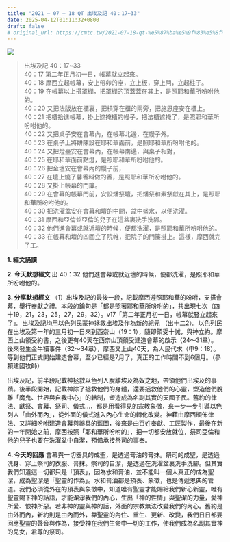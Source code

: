 ```yaml
---
title: "2021 – 07 – 18 QT 出埃及記 40：17~33"
date: 2025-04-12T01:11:32+0800
draft: false
# original_url: https://cmtc.tw/2021-07-18-qt-%e5%87%ba%e5%9f%83%e5%8f%8a%e8%a8%98-40%ef%bc%9a1733
---
```


![](/images/qt.jpg)
> 出埃及記 40：17\~33  
> 40：17 第二年正月初一日，帳幕就立起來。  
> 40：18 摩西立起帳幕，安上帶卯的座，立上板，穿上閂，立起柱子。  
> 40：19 在帳幕以上搭罩棚，把罩棚的頂蓋蓋在其上，是照耶和華所吩咐他的。  
> 40：20 又把法版放在櫃裏，把槓穿在櫃的兩旁，把施恩座安在櫃上。  
> 40：21 把櫃抬進帳幕，掛上遮掩櫃的幔子，把法櫃遮掩了，是照耶和華所吩咐他的。  
> 40：22 又把桌子安在會幕內，在帳幕北邊，在幔子外。  
> 40：23 在桌子上將餅陳設在耶和華面前，是照耶和華所吩咐他的。  
> 40：24 又把燈臺安在會幕內，在帳幕南邊，與桌子相對，  
> 40：25 在耶和華面前點燈，是照耶和華所吩咐他的。  
> 40：26 把金壇安在會幕內的幔子前，  
> 40：27 在壇上燒了馨香料做的香，是照耶和華所吩咐他的。  
> 40：28 又掛上帳幕的門簾。  
> 40：29 在會幕的帳幕門前，安設燔祭壇，把燔祭和素祭獻在其上，是照耶和華所吩咐他的。  
> 40：30 把洗濯盆安在會幕和壇的中間，盆中盛水，以便洗濯。  
> 40：31 摩西和亞倫並亞倫的兒子在這盆裏洗手洗腳。  
> 40：32 他們進會幕或就近壇的時候，便都洗濯，是照耶和華所吩咐他的。  
> 40：33 在帳幕和壇的四圍立了院帷，把院子的門簾掛上。這樣，摩西就完了工。

**1. 經文誦讀**

**2.  今天默想經文**
出 40：32 他們進會幕或就近壇的時候，便都洗濯，是照耶和華所吩咐他的。

**3. 分享默想經文**
（1）出埃及記的最後一段，記載摩西遵照耶和華的吩咐，支搭會幕，舉行奉獻之禮。本段的鑰句是「都是照著耶和華所吩咐的」，共出現七次（四十19，21，23，25，27，29，32）。v17「第二年正月初一日，帳幕就豎立起來了」。出埃及記均用以色列民蒙神拯救出埃及作為新的紀元 （出十二2）。以色列民在出埃及第一年的三月初一日來到西奈山（19：1），隨即領受十誡，與神立約。摩西上山領受約書，之後更有40天在西奈山頂領受建造會幕的啟示（24～31章）。後來發生金牛犢事件（32～34章），摩西又上山40天，為人民代求（申9：18）。等到他們正式開始建造會幕，至少已經是7月了，真正的工作時間不到6個月。（參賴建國牧師）

出埃及記，前半段記載神拯救以色列人脫離埃及為奴之地，帶領他們出埃及的事蹟。後半段開始，記載神除了拯救他們的身體，還要拯救他們的心靈，塑造他們脫離「魔鬼、世界與自我中心」的轄制，塑造成為名副其實的天國子民。舊約的律法、獻祭、會幕、祭司、儀式…，都是用看得見的宗教象徵，來一步一步引導以色列人「由外而內」，從外面的儀式進入內心生命的轉化改變。神藉由摩西頒佈律法、又詳細吩咐建造會幕與器具的藍圖，後來是由百姓奉獻、工匠製作，最後在新的一年開始之前，摩西按照「耶和華所吩咐的」，把一切都安放就位，祭司亞倫和他的兒子也要在洗濯盆中自潔，預備承接祭司的事奉。

**4. 今天的回應**
會幕與一切器具的成聖，是透過膏油的膏抹。祭司的成聖，是透過洗身、穿上祭司的衣服、膏抹。祭司的自潔，是透過在洗濯盆裏洗手洗腳。但其實我們知道這一切都只是「預表」，因為水和膏油，並不能叫一個人真正的成為聖潔，成為聖潔是「聖靈的作為」。水和膏油都是預表、象徵，也是傳遞恩典的管道。我們必須從外在的預表與象徵中，知道唯有聖靈才能賜給我們新心新靈，唯有聖靈賜下神的話語，才能潔淨我們的內心，生出「神的性情」與聖潔的力量，愛神所愛、恨神所惡。若非神的靈與神的話，外面的宗教無法改變我們的內心。舊約是由外而內，新約則是由內而外，靠聖靈的內住、重生、更新、改變，我們日日都要回應聖靈的聲音與作為，接受神在我們生命中一切的工作，使我們成為名副其實神的兒女，君尊的祭司。
